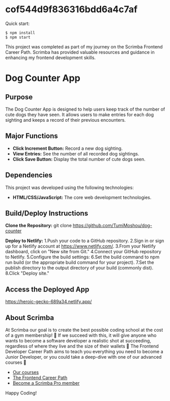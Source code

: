 # cof544d9f836316bdd6a4c7af

Quick start:

```
$ npm install
$ npm start
````

This project was completed as part of my journey on the Scrimba Frontend Career Path. Scrimba has provided valuable resources and guidance in enhancing my frontend development skills. 

# Dog Counter App

## Purpose
The Dog Counter App is designed to help users keep track of the number of cute dogs they have seen. It allows users to make entries for each dog sighting and keeps a record of their previous encounters.

## Major Functions
- **Click Increment Button:** Record a new dog sighting.
- **View Entries:** See the number of all recorded dog sightings.
- **Click Save Button:** Display the total number of cute dogs seen.

## Dependencies
This project was developed using the following technologies:
- **HTML/CSS/JavaScript:** The core web development technologies.

## Build/Deploy Instructions
**Clone the Repository:**
git clone https://github.com/TumiMoshou/dog-counter

**Deploy to Netlify:**
1.Push your code to a GitHub repository.
2.Sign in or sign up for a Netlify account at https://www.netlify.com/.
3.From your Netlify dashboard, click on "New site from Git."
4.Connect your GitHub repository to Netlify.
5.Configure the build settings:
6.Set the build command to npm run build (or the appropriate build command for your project).
7.Set the publish directory to the output directory of your build (commonly dist).
8.Click "Deploy site."

## Access the Deployed App
https://heroic-gecko-689a34.netlify.app/



## About Scrimba

At Scrimba our goal is to create the best possible coding school at the cost of a gym membership! 💜
If we succeed with this, it will give anyone who wants to become a software developer a realistic shot at succeeding, regardless of where they live and the size of their wallets 🎉
The Frontend Developer Career Path aims to teach you everything you need to become a Junior Developer, or you could take a deep-dive with one of our advanced courses 🚀

- [Our courses](https://scrimba.com/allcourses)
- [The Frontend Career Path](https://scrimba.com/learn/frontend)
- [Become a Scrimba Pro member](https://scrimba.com/pricing)

Happy Coding!
